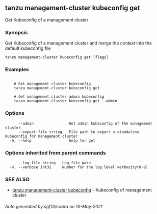 ## tanzu management-cluster kubeconfig get

Get Kubeconfig of a management cluster

### Synopsis

Get Kubeconfig of a management cluster and merge the context into the default kubeconfig file

```
tanzu management-cluster kubeconfig get [flags]
```

### Examples

```

	# Get management cluster kubeconfig
	tanzu management-cluster kubeconfig get
	
	# Get management cluster admin kubeconfig
	tanzu management-cluster kubeconfig get --admin
```

### Options

```
      --admin                Get admin kubeconfig of the management cluster
      --export-file string   File path to export a standalone kubeconfig for management cluster
  -h, --help                 help for get
```

### Options inherited from parent commands

```
      --log-file string   Log file path
  -v, --verbose int32     Number for the log level verbosity(0-9)
```

### SEE ALSO

* [tanzu management-cluster kubeconfig](tanzu_management-cluster_kubeconfig.md)	 - Kubeconfig of management cluster

###### Auto generated by spf13/cobra on 10-May-2021
